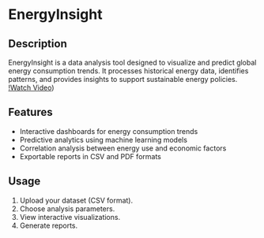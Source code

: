 # EnergyInsight

## Description

EnergyInsight is a data analysis tool designed to visualize and predict global energy consumption trends. It processes historical energy data, identifies patterns, and provides insights to support sustainable energy policies.
[!Watch Video](https://drive.google.com/file/d/1w6UcMOlr9Gw4Z-aeowHBmLhvR9N86E76/view?usp=sharing))
## Features

- Interactive dashboards for energy consumption trends
- Predictive analytics using machine learning models
- Correlation analysis between energy use and economic factors
- Exportable reports in CSV and PDF formats

## Usage

1. Upload your dataset (CSV format).
2. Choose analysis parameters.
3. View interactive visualizations.
4. Generate reports.
